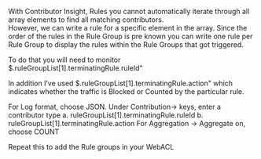 With Contributor Insight, Rules you cannot automatically iterate through all array elements to find all matching contributors.  
However, we can write a rule for a specific element in the array. Since the order of the rules in the Rule Group is pre known you can write one rule per Rule Group to display the rules within the Rule Groups that got triggered.

To do that you will need to monitor  
$.ruleGroupList[1].terminatingRule.ruleId"

In addition I’ve used $.ruleGroupList[1].terminatingRule.action"
which indicates whether the traffic is Blocked or Counted by the particular rule.

For Log format, choose JSON.
Under Contribution→ keys, enter a contributor type
      a.	ruleGroupList[1].terminatingRule.ruleId
      b.	ruleGroupList[1].terminatingRule.action
For Aggregation → Aggregate on, choose COUNT

Repeat this to add the Rule groups in your WebACL


